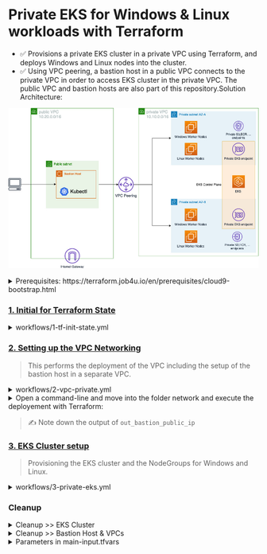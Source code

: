 # Private EKS for Windows & Linux workloads with Terraform

* ✅ Provisions a private EKS cluster in a private VPC using Terraform, and deploys Windows and Linux nodes into the cluster. 
* ✅ Using VPC peering, a bastion host in a public VPC connects to the private VPC in order to access EKS cluster in the private VPC. The public VPC and bastion hosts are also part of this repository.Solution Architecture:

![Architecture](./README/images/Private-EKS-architecture.jpg)


<details>
  <summary>Prerequisites: https://terraform.job4u.io/en/prerequisites/cloud9-bootstrap.html</summary>

  - [x] [AWS Account](https://docs.aws.amazon.com/cli/latest/userguide/cli-configure-files.html)
  - [x] `cloud9-tools-init.sh`: 
    - [x] [Terraform](https://www.terraform.io/downloads.html)
    - [x]  kubectl
    - [x]  k9s
  - [x] `init-state.sh`:
    - [x] S3 bucket to save the state.
    - [x] DynamoDB table for the statelock with partition key "LockID" of type String.
  - [ ] Create an EC2 SSH key in your AWS account if there is none existing by following this documentation: [Create a key pair using Amazon EC2](https://docs.aws.amazon.com/AWSEC2/latest/UserGuide/ec2-key-pairs.html#having-ec2-create-your-key-pair)
    - SSH into the Linux node. 
    
      ```
      $ ssh ec2-user@<out_bastion_public_ip> -i <location_of_private_key>
      ```
  
</details>


### [1. Initial for Terraform State](https://terraform.job4u.io/en/private-eks/init-tf.html)

<details>
  <summary>workflows/1-tf-init-state.yml</summary>
  
  * [x] export PROJECT_ID=academy4u
  * [ ] [S3 Backend](https://www.terraform.io/language/settings/backends/s3): ${PROJECT_ID}-s3-state
  * [ ] DynamoDB: --table-name ${PROJECT_ID}-tf-lock --key-schema AttributeName=LockID >> Amazon DynamoDB table with partition key *LockID* of type String in your AWS account. 
  
</details>


### [2. Setting up the VPC Networking](https://terraform.job4u.io/en/private-eks/vpc-networking.html)

> This performs the deployment of the VPC including the setup of the bastion host in a separate VPC.

<details>
  <summary>workflows/2-vpc-private.yml</summary>
  
  > Modify the `bucket` and `dynamodb_table` that are used by Terraform [modules/network](./modules/network/main.tf)

  ````
  terraform {network
    backend "s3" {
      bucket         = "academy4u-s3-state"
      key            = "network.tfstate"
      region         = "ap-southeast-1"
      dynamodb_table = "academy4u-tf-lock"
    }
  }
  ````
  
</details>

<details>
  <summary>Open a command-line and move into the folder network and execute the deployement with Terraform:</summary>
  
   ````bash
   |-- modules 
   |   |-- network
   |   |   |-- main.tf
   |   |   |-- main-input.tfvars
   ````

   ```
   $ cd vpc-private-eks
   $ terraform init
   $ terraform apply -var-file main-input.tfvars
   ```  
  
</details>

> ✍️ Note down the output of `out_bastion_public_ip`


### [3. EKS Cluster setup](https://terraform.job4u.io/en/private-eks/eks-cluster.html)

> Provisioning the EKS cluster and the NodeGroups for Windows and Linux.

<details>
  <summary>workflows/3-private-eks.yml</summary>
  
  1. Replace the backed configuration in the [modules/private-eks-cluster/main.tf](./modules/private-eks-cluster/main.tf) with the same S3 bucket used for the network setup and DynamoDB table in your AWS account. 
     Add the correct backend configuration for *terraform_remote_state.network* as well.

     ````
     // Modify the bucket and dynamoDB table that are used by Terraform
     terraform {
       backend "s3" {
         bucket         = "academy4u-s3-state"
         key            = "private-eks.tfstate"
         region         = "ap-southeast-1"
         dynamodb_table = "academy4u-tf-lock"
       }
     }

     data terraform_remote_state "network" {
         backend = "s3"
         config = {
             bucket = "academy4u-s3-state"
             key = "network.tfstate"
             region = "ap-southeast-1"
          }
     }
     ````

  2. If you are using a federated role to access the AWS console, then replace the role ARN in [additional_roles_aws_auth.yaml](./yaml-templates/additional_roles_aws_auth.yaml) with the role that gets federated to allow access to the EKS cluster from the AWS console for you.

  3. Deploy the EKS cluster with the following commands from the root folder of the solution:

     ````bash
     |-- private-eks-cluster
     |   |-- main.tf
     |   |-- main-input.tfvars
     ````

  ```bash
  $ terraform init
  $ terraform apply -var-file main-input.tfvars
  ```

  4. The Windows nodes can take a few minutes until they are successfully bootstrapped and connected to the cluster.
  
  5. Validate deployment >> After the deployment is done, you can configure the local kubectl on the bastion host to connect to the EKS cluster.

  ```bash
  $ aws eks update-kubeconfig --name academy4u-cluster --region ap-southeast-1
  $ kubectl get nodes
  ```
  
  * [ ] Make sure to execute the Terraform script from inside the bastion host as otherwise Terraform will not be able to connect to the EKS cluster as the private endpoint will only be accessible from within the private VPC itself or a peered VPC. 

</details>



### Cleanup

<details>
  <summary>Cleanup >> EKS Cluster</summary>

  Execute the following inside of the root path of the repository inside the bastion host to clean-up the EKS cluster as well as the worker nodes:

  ````bash
  |-- private-eks-cluster
  |   |-- main.tf
  |   |-- main-input.tfvars
  ````

  ```bash
  $ terraform destroy -var-file main-input.tfvars
  ```

</details>

<details>
  <summary>Cleanup >> Bastion Host & VPCs</summary>

  Execute the same Terraform command again from your local workstation inside the network directory to clean-up the bastion host and both VPCs:

  ````bash
  |-- modules
  |   |-- network
  |   |   |-- main.tf
  |   |   |-- main-input.tfvars
  ````

  ```bash
  $ terraform destroy -var-file main-input.tfvars
  ```  

</details>

<details>
  <summary>Parameters in main-input.tfvars</summary>

  The repository provides the following defaults for the setup:

  - region = "ap-southeast-1"
  - VPC
    - azs_private = ["ap-southeast-1a", "ap-southeast-1b", "ap-southeast-1c"]
    - private_subnets = ["10.10.1.0/24", "10.10.2.0/24", "10.10.3.0/24"]
    - vpc_private_cidr = "10.10.0.0/16"
    - vpc_public_cidr = "10.20.0.0/16"
    - azs_public = ["ap-southeast-1a"]
    - public_subnets = ["10.20.1.0/24"]

  - EKS cluster
    - eks_cluster_name = "academy4u-cluster"
    - eks_cluster_version = "1.21"
  - Linux nodegroup
    - lin_desired_size = "2"
    - lin_max_size = "2"
    - lin_min_size = "2"
    - lin_instance_type = "t3.medium"

  - Windows nodegroup
    - win_desired_size = "2"
    - win_max_size = "2"
    - win_min_size = "2"
    - win_instance_type = "t3.xlarge"

</details>
